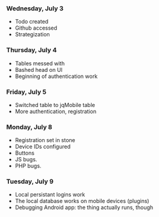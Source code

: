 <h3>Wednesday, July 3</h3> 

*	Todo created 
*	Github accessed
*	Strategization

<h3>Thursday, July 4</h3> 

*	Tables messed with
*	Bashed head on UI 
*	Beginning of authentication work 

<h3>Friday, July 5</h3> 

*	Switched table to jqMobile table 
*	More authentication, registration

<h3>Monday, July 8</h3> 

*	Registration set in stone
*	Device IDs configured
*	Buttons
*	JS bugs.
*	PHP bugs. 

<h3>Tuesday, July 9</h3> 

*	Local persistant logins work 
*	The local database works on mobile devices (plugins)
*	Debugging Android app: the thing actually runs, though

